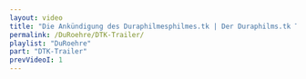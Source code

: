 ```yaml
---
layout: video
title: "Die Ankündigung des Duraphilmesphilmes.tk | Der Duraphilms.tk Trailer"
permalink: /DuRoehre/DTK-Trailer/
playlist: "DuRoehre"
part: "DTK-Trailer"
prevVideoI: 1
---
```

